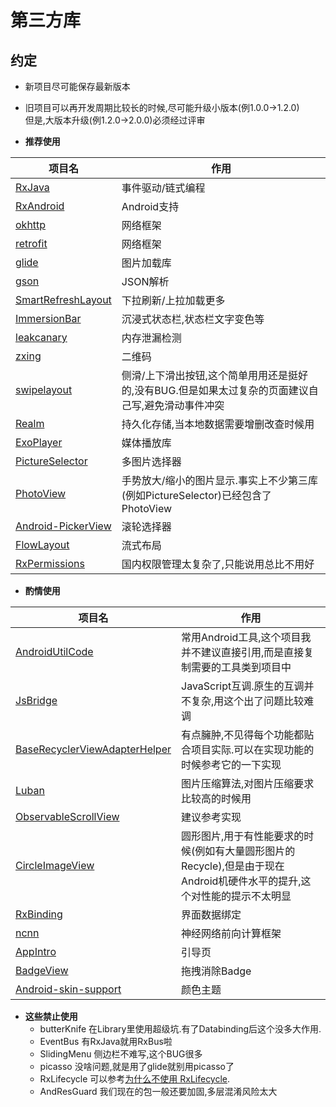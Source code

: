 # 第三方库

## 约定
- 新项目尽可能保存最新版本
- 旧项目可以再开发周期比较长的时候,尽可能升级小版本(例1.0.0->1.2.0)  
但是,大版本升级(例1.2.0->2.0.0)必须经过评审

- **推荐使用**

| 项目名 | 作用 |
| ------ | ------ |
|[RxJava](https://github.com/ReactiveX/RxJava)| 事件驱动/链式编程|
|[RxAndroid](https://github.com/ReactiveX/RxAndroid)|Android支持|
|[okhttp](https://github.com/square/okhttp)|网络框架|
|[retrofit](https://github.com/square/retrofit)|网络框架|
|[glide](https://github.com/bumptech/glide)|图片加载库|
|[gson](https://github.com/google/gson)|JSON解析|
|[SmartRefreshLayout](https://github.com/scwang90/SmartRefreshLayout)|下拉刷新/上拉加载更多|
|[ImmersionBar](https://github.com/gyf-dev/ImmersionBar)|沉浸式状态栏,状态栏文字变色等|
|[leakcanary](https://github.com/square/leakcanary)|内存泄漏检测|
|[zxing](https://github.com/zxing/zxing)|二维码|
|[swipelayout](https://github.com/daimajia/AndroidSwipeLayout)|侧滑/上下滑出按钮,这个简单用用还是挺好的,没有BUG.但是如果太过复杂的页面建议自己写,避免滑动事件冲突|
|[Realm](https://github.com/realm/realm-java)|持久化存储,当本地数据需要增删改查时候用|
|[ExoPlayer](https://github.com/google/ExoPlayer)|媒体播放库|
|[PictureSelector](https://github.com/search?o=desc&p=18&q=android&s=stars&type=Repositories)|多图片选择器|
|[PhotoView](https://github.com/chrisbanes/PhotoView)|手势放大/缩小的图片显示.事实上不少第三库(例如PictureSelector)已经包含了PhotoView|
|[Android-PickerView](https://github.com/Bigkoo/Android-PickerView)|滚轮选择器|
|[FlowLayout](https://github.com/hongyangAndroid/FlowLayout)|流式布局|
|[RxPermissions](https://github.com/tbruyelle/RxPermissions)|国内权限管理太复杂了,只能说用总比不用好|
- **酌情使用**
 
| 项目名 | 作用 |
| ------ | ------ |
|[AndroidUtilCode](https://github.com/Blankj/AndroidUtilCode/blob/master/utilcode/README-CN.md)|常用Android工具,这个项目我并不建议直接引用,而是直接复制需要的工具类到项目中|
|[JsBridge](https://github.com/lzyzsd/JsBridge)|JavaScript互调.原生的互调并不复杂,用这个出了问题比较难调||
|[BaseRecyclerViewAdapterHelper](https://github.com/CymChad/BaseRecyclerViewAdapterHelper)|有点臃肿,不见得每个功能都贴合项目实际.可以在实现功能的时候参考它的一下实现|
|[Luban](https://github.com/Curzibn/Luban)|图片压缩算法,对图片压缩要求比较高的时候用|
|[ObservableScrollView](https://github.com/ksoichiro/Android-ObservableScrollView)|建议参考实现|
|[CircleImageView](https://github.com/hdodenhof/CircleImageView)|圆形图片,用于有性能要求的时候(例如有大量圆形图片的Recycle),但是由于现在Android机硬件水平的提升,这个对性能的提示不太明显|
[RxBinding](https://github.com/JakeWharton/RxBinding)|界面数据绑定|
|[ncnn](https://github.com/Tencent/ncnn)|神经网络前向计算框架|
|[AppIntro](https://github.com/AppIntro/AppIntro)|引导页|
|[BadgeView](https://github.com/qstumn/BadgeView)|拖拽消除Badge|
|[Android-skin-support](https://github.com/ximsfei/Android-skin-support)|颜色主题|


- **这些禁止使用**
    - butterKnife 在Library里使用超级坑.有了Databinding后这个没多大作用.
    - EventBus 有RxJava就用RxBus啦
    - SlidingMenu 侧边栏不难写,这个BUG很多
    - picasso 没啥问题,就是用了glide就别用picasso了
    - RxLifecycle 可以参考[为什么不使用 RxLifecycle](https://www.jianshu.com/p/6627e97eba8d).
    - AndResGuard 我们现在的包一般还要加固,多层混淆风险太大